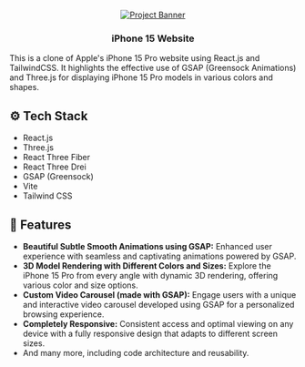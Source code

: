 <div align="center">
  <br />
  <a href="https://youtu.be/kRQbRAJ4-Fs" target="_blank">
    <img src="https://postimg.cc/K4hVnv6x" alt="Project Banner">
  </a>
  <br />

  <h3 align="center">iPhone 15 Website</h3>
</div>

<p>This is a clone of Apple's iPhone 15 Pro website using React.js and TailwindCSS. It highlights the effective use of GSAP (Greensock Animations) and Three.js for displaying iPhone 15 Pro models in various colors and shapes.</p>

<h2>⚙️ Tech Stack</h2>
<ul>
  <li>React.js</li>
  <li>Three.js</li>
  <li>React Three Fiber</li>
  <li>React Three Drei</li>
  <li>GSAP (Greensock)</li>
  <li>Vite</li>
  <li>Tailwind CSS</li>
</ul>

<h2>🔋 Features</h2>
<ul>
  <li><strong>Beautiful Subtle Smooth Animations using GSAP:</strong> Enhanced user experience with seamless and captivating animations powered by GSAP.</li>
  <li><strong>3D Model Rendering with Different Colors and Sizes:</strong> Explore the iPhone 15 Pro from every angle with dynamic 3D rendering, offering various color and size options.</li>
  <li><strong>Custom Video Carousel (made with GSAP):</strong> Engage users with a unique and interactive video carousel developed using GSAP for a personalized browsing experience.</li>
  <li><strong>Completely Responsive:</strong> Consistent access and optimal viewing on any device with a fully responsive design that adapts to different screen sizes.</li>
  <li>And many more, including code architecture and reusability.</li>
</ul>
